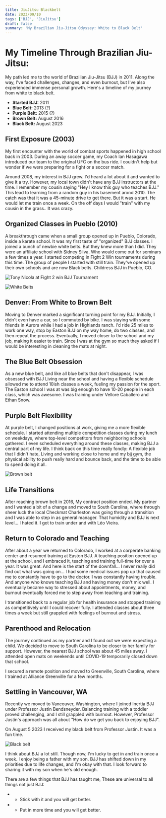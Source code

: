 ```yaml
---
title: JiuJitsu Blackbelt
date: 2023/09/10
tags: ['BJJ', 'JiuJitsu']
draft: false
summary: 'My Brazilian Jiu-Jitsu Odyssey: White to Black Belt'
---
```


# My Timeline Through Brazilian Jiu-Jitsu:

My path led me to the world of Brazilian Jiu-Jitsu (BJJ) in 2011. Along the way, I've faced challenges, changes, and even burnout, but I've also experienced immense personal growth. Here's a timeline of my journey from white to black belt.

- **Started BJJ:** 2011
- **Blue Belt:** 2013 (?)
- **Purple Belt:** 2015 (?)
- **Brown Belt:** August 2016
- **Black Belt:** August 2023

## First Exposure (2003)

My first encounter with the world of combat sports happened in high school back in 2003. During an away soccer game, my Coach Ian Hasagawa introduced our team to the original UFC on the bus ride. I couldn't help but wonder if we were preparing for a fight or a soccer match.

Around 2008, my interest in BJJ grew. I'd heard a lot about it and wanted to give it a try. However, my local town didn't have any BJJ instructors at the time. I remember my cousin saying "Hey I know this guy who teaches BJJ." This lead to learning from a random guy in his basement arond 2010. The catch was that it was a 45-minute drive to get there. But it was a start. He would let me train once a week. On the off days I would "train" with my cousin in the grass.. It was crazy.

## Organized Classes in Pueblo (2010)

A breakthrough came when a small group opened up in Pueblo, Colorado, inside a karate school. It was my first taste of "organized" BJJ classes. I joined a bunch of newbie white belts. But they knew more than I did. They were an affiliate school with Sidney Silva. Who would come out for seminars a few times a year. I started competing in Fight 2 Win tournaments during this time. The group of people I started with still train. They've opened up their own schools and are now Black belts. Childress BJJ in Pueblo, CO.

![Tony Nicola at Fight 2 win BJJ Tournament](/static/images/WhiteBeltFight2Win.png)

![White Belts](/static/images/WhiteBeltSeminar.jpg)

## Denver: From White to Brown Belt

Moving to Denver marked a significant turning point for my BJJ. Initially, I didn't even have a car, so I commuted by bike. I was staying with some friends in Aurora while I had a job in Highlands ranch. I'd ride 25 miles to work one way, stop by Easton BJJ on my way home, do two classes, and then repeat the process. Eventually, I moved closer to the school and my job, making it easier to train. Since I was at the gym so much they asked if I would be interesting in cleaning the mats at night.


## The Blue Belt Obsession

As a new blue belt, and like all blue belts that don't disappear, I was obsessed with BJJ Living near the school and having a flexible schedule allowed me to attend 10ish classes a week, fueling my passion for the sport. The Easton school I was at was big enough to have 10-20 people in each class, which was awesome. I was training under Vellore Caballero and Ethan Snow.

## Purple Belt Flexibility

At purple belt, I changed positions at work, giving me a more flexible schedule. I started attending multiple competition classes during my lunch on weekdays, where top-level competitors from neighboring schools gathered. I even scheduled everything around these classes, making BJJ a central part of my life. I think back on this time really fondly: A flexible job that I didn't hate, Living and working close to home and my bjj gym, the physical ability to push really hard and bounce back, and the time to be able to spend doing it all. 

![Brown belt](/static/images/BrownBelt.jpg)
## Life Transitions

After reaching brown belt in 2016, My contract position ended. My partner and I wanted a bit of a change and moved to South Carolina, where through sheer luck the local Checkmat Charleston was going through a transition and I was able to step in as general manager. That humidity and BJJ is next level... I hated it. I got to train under and with Léo Vieira.

## Return to Colorado and Teaching

After about a year we returned to Colorado, I worked at a corperate banking center and resumed training at Easton BJJ. A teaching position opened up at the school, and I embraced it, teaching and training full-time for over a year. It was great. And here is the start of the downfall... I never really did find out what was going on... I had some medical issues pop up that caused me to constantly have to go to the doctor. I was constantly having trouble. And anyone who knows teaching BJJ and having money don't mix well. I eventually became way to stressed about appointments, money, and burnout eventually forced me to step away from teaching and training.

I transitioned back to a regular job for health insurance and stopped training as competitively until I could recover fully. I attended classes about three times a week but still grappled with feelings of burnout and stress.

## Parenthood and Relocation

The journey continued as my partner and I found out we were expecting a child. We decided to move to South Carolina to be closer to her family for support. However, the nearest BJJ school was about 45 miles away. I attended open mats on weekends until COVID-19 temporarily closed down that school.

I secured a remote position and moved to Greenville, South Carolina, where I trained at Alliance Greenville for a few months.

## Settling in Vancouver, WA

Recently we moved to Vancouver, Washington, where I joined Inertia BJJ under Professor Justin Bendsneyder. Balancing training with a toddler proved challenging, and I still grappled with burnout. However, Professor Justin's approach was all about "How do we get you back to enjoying BJJ". 

On August 5 2023 I received my black belt from Professor Justin. It was a fun time. 

![Black belt](/static/images/BlackBelt.jpg)

I think about BJJ a lot still. Though now, I'm lucky to get in and train once a week. I enjoy being a father with my son. BJJ has shifted down in my priorities due to life changes, and I'm okay with that. I look forward to sharing it with my son when he's old enough.

There are a few things that BJJ has taught me, These are universal to all things not just BJJ:
-    *   Stick with it and you will get better.
-    *   Put in more time and you will get better.
    

